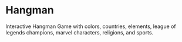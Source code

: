# Hangman

Interactive Hangman Game with colors, countries, elements, league of legends champions, marvel characters, religions, and sports.